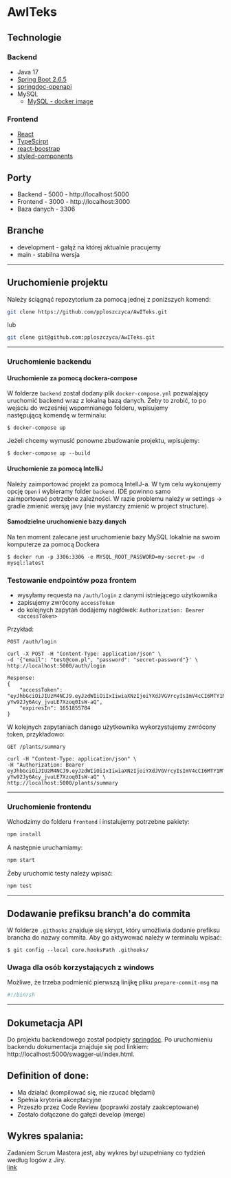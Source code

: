 # AwITeks
## Technologie
### Backend
* Java 17
* [Spring Boot 2.6.5](https://spring.io/projects/spring-boot)
* [springdoc-openapi](https://springdoc.org/#Introduction)
* MySQL
  * [MySQL - docker image](https://hub.docker.com/_/mysql)

### Frontend
* [React](https://pl.reactjs.org/)
* [TypeScirpt](https://www.typescriptlang.org/)
* [react-boostrap](https://react-bootstrap.github.io/getting-started/introduction/?fbclid=IwAR0zgAn7NSgpdaE0KbgcgSyj5MgLjVFOn5wWBtL1LAV-eVJLbSN-kXGnUzY)
* [styled-components](https://styled-components.com/)

## Porty
* Backend - 5000 - http://localhost:5000
* Frontend - 3000 - http://localhost:3000
* Baza danych - 3306

## Branche
* development - gałąź na której aktualnie pracujemy
* main - stabilna wersja

---

## Uruchomienie projektu
Należy ściągnąć repozytorium za pomocą jednej z poniższych komend:
```bash
git clone https://github.com/pploszczyca/AwITeks.git
```
lub
```bash
git clone git@github.com:pploszczyca/AwITeks.git
```

---

### Uruchomienie backendu
#### Uruchomienie za pomocą dockera-compose
W folderze `backend` został dodany plik `docker-compose.yml` pozwalający uruchomić backend wraz z lokalną bazą danych. Żeby to zrobić, to po wejściu do wcześniej wspomnianego folderu, wpisujemy następującą komendę w terminalu:
```
$ docker-compose up
```
Jeżeli chcemy wymusić ponowne zbudowanie projektu, wpisujemy:
```
$ docker-compose up --build
```
#### Uruchomienie za pomocą IntelliJ
Należy zaimportować projekt za pomocą IntelIJ-a. W tym celu wykonujemy opcję `Open` i wybieramy folder `backend`. IDE powinno samo zaimportować potrzebne zależności.
W razie problemu należy w settings -> gradle zmienić wersję javy (nie wystarczy zmienić w project structure).

#### Samodzielne uruchomienie bazy danych
Na ten moment zalecane jest uruchomienie bazy MySQL lokalnie na swoim komputerze za pomocą Dockera
```
$ docker run -p 3306:3306 -e MYSQL_ROOT_PASSWORD=my-secret-pw -d mysql:latest
```

### Testowanie endpointów poza frontem
- wysyłamy requesta na `/auth/login` z danymi istniejącego użytkownika
- zapisujemy zwrócony `accessToken`
- do kolejnych zapytań dodajemy nagłówek: `Authorization: Bearer <accessToken>`

Przykład:
```
POST /auth/login

curl -X POST -H "Content-Type: application/json" \
-d '{"email": "test@com.pl", "password": "secret-password"}' \
http://localhost:5000/auth/login

Response:
{
    "accessToken": "eyJhbGciOiJIUzM4NCJ9.eyJzdWIiOiIxIiwiaXNzIjoiYXdJVGVrcyIsImV4cCI6MTY1MTg1NTc4NCwiaWF0IjoxNjUxNzY5Mzg0fQ.hsh5rcUjqGma5lN0El8i6Q1oukQQ0eXizL-yYw92Jy6Acy_jvuLE7Xzoq0IsW-aQ",
    "expiresIn": 1651855784
}
```

W kolejnych zapytaniach danego użytkownika wykorzystujemy zwrócony token, przykładowo:

```
GET /plants/summary

curl -H "Content-Type: application/json" \
-H "Authorization: Bearer eyJhbGciOiJIUzM4NCJ9.eyJzdWIiOiIxIiwiaXNzIjoiYXdJVGVrcyIsImV4cCI6MTY1MTg1NTc4NCwiaWF0IjoxNjUxNzY5Mzg0fQ.hsh5rcUjqGma5lN0El8i6Q1oukQQ0eXizL-yYw92Jy6Acy_jvuLE7Xzoq0IsW-aQ" \
http://localhost:5000/plants/summary

```
--- 

### Uruchomienie frontendu
Wchodzimy do folderu `frontend` i instalujemy potrzebne pakiety:
```bash
npm install
```

A następnie uruchamiamy:

```bash
npm start
```
Żeby uruchomić testy należy wpisać:
```
npm test
```

---

## Dodawanie prefiksu branch'a do commita
W folderze `.githooks` znajduje się skrypt, który umożliwia dodanie prefiksu brancha do nazwy commita. Aby go aktywować należy w terminalu wpisać:
```
$ git config --local core.hooksPath .githooks/
```

### Uwaga dla osób korzystających z windows
Możliwe, że trzeba podmienić pierwszą linijkę pliku `prepare-commit-msg` na 
```sh
#!/bin/sh
```
---

## Dokumetacja API
Do projektu backendowego został podpięty [springdoc](https://springdoc.org/#Introduction). Po uruchomieniu backendu dokumentacja znajduje się pod linkiem: http://localhost:5000/swagger-ui/index.html.

## Definition of done:
- Ma działać (kompilować się, nie rzucać błędami)
- Spełnia kryteria akceptacyjne
- Przeszło przez Code Review (poprawki zostały zaakceptowane)
- Zostało dołączone do gałęzi develop (merge)

## Wykres spalania:
Zadaniem Scrum Mastera jest, aby wykres był uzupełniany co tydzień według logów z Jiry.<br />
[link](https://docs.google.com/spreadsheets/d/1tHKVENLM-GykhG75kQ3YZRpPJ57ifT13/edit?usp=sharing&ouid=105439589476939159664&rtpof=true&sd=true)
